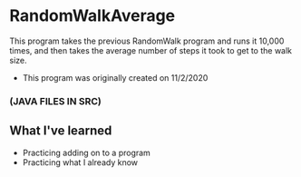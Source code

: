 # RandomWalkAverage

This program takes the previous RandomWalk program and runs it 10,000 times, and then takes the average number of steps it took to get to the walk size.
* This program was originally created on 11/2/2020

### (JAVA FILES IN SRC)

## What I've learned
* Practicing adding on to a program
* Practicing what I already know

